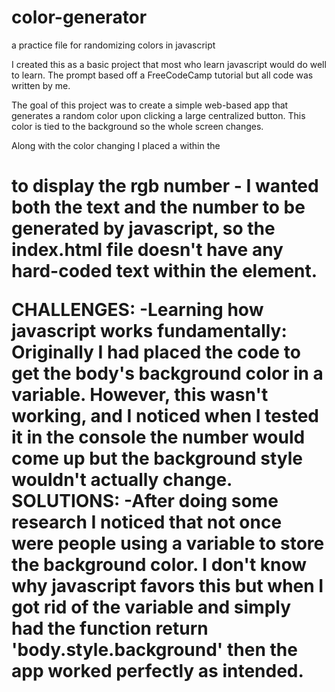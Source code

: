 # color-generator
a practice file for randomizing colors in javascript

I created this as a basic project that most who learn javascript would do well to learn. The prompt based off a FreeCodeCamp tutorial but all code was written by me.

The goal of this project was to create a simple web-based app that generates a random color upon clicking a large centralized button. 
This color is tied to the background so the whole screen changes.

Along with the color changing I placed a <span> within the <h1> to display the rgb number - I wanted both the text and the number to be generated by javascript, so the index.html file doesn't have any hard-coded text within the <span> element. 
  
  CHALLENGES:
  -Learning how javascript works fundamentally: Originally I had placed the code to get the body's background color in a variable. However, this wasn't working, and I noticed when I tested it in the console the number would come up but the background style wouldn't actually change.
  SOLUTIONS:
  -After doing some research I noticed that not once were people using a variable to store the background color. I don't know why javascript favors this but when I got rid of the variable and simply had the function return 'body.style.background' then the app worked perfectly as intended. 
